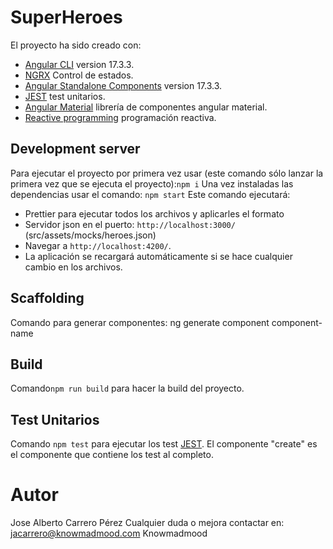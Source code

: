 # SuperHeroes

El proyecto ha sido creado con:
 - [Angular CLI](https://github.com/angular/angular-cli) version 17.3.3.
 - [NGRX](https://ngrx.io/) Control de estados.
 - [Angular Standalone Components](https://angular.io/guide/standalone-components) version 17.3.3.
 - [JEST](https://jestjs.io/) test unitarios.
 - [Angular Material](https://material.angular.io/) librería de componentes angular material.
 - [Reactive programming](https://angular.io/guide/rx-library) programación reactiva.

## Development server
Para ejecutar el proyecto por primera vez usar (este comando sólo lanzar la primera vez que se ejecuta el proyecto):`npm i` 
Una vez instaladas las dependencias usar el comando: `npm start` 
Este comando ejecutará:
- Prettier para ejecutar todos los archivos y aplicarles el formato
- Servidor json en el puerto: `http://localhost:3000/` (src/assets/mocks/heroes.json)
- Navegar a `http://localhost:4200/`. 
- La aplicación se recargará automáticamente si se hace cualquier cambio en los archivos.

## Scaffolding

Comando para generar componentes:
 ng generate component component-name

## Build

Comando`npm run build` para hacer la build del proyecto.

## Test Unitarios

Comando `npm test` para ejecutar los test [JEST](https://jestjs.io/).
El componente "create" es el componente que contiene los test al completo.

# Autor

Jose Alberto Carrero Pérez
Cualquier duda o mejora contactar en: jacarrero@knowmadmood.com
Knowmadmood
